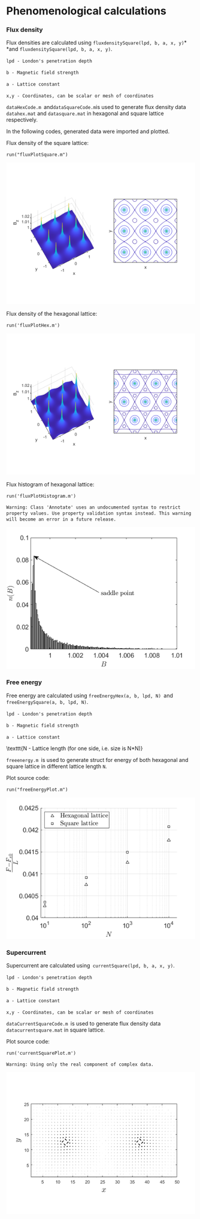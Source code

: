 # Phenomenological calculations
  
### Flux density


Flux densities are calculated using `fluxdensitySquare(lpd, b, a, x, y)`* *and `fluxdensitySquare(lpd, b, a, x, y)`.




`lpd - London's penetration depth`




`b - Magnetic field strength`




`a - Lattice constant`




`x,y - Coordinates, can be scalar or mesh of coordinates `


  


`dataHexCode.m `and` dataSquareCode.m `is used to generate flux density data `datahex.mat` and `datasquare.mat` in hexagonal and square lattice respectively.




In the following codes, generated data were imported and plotted.




Flux density of the square lattice:



```matlab:Code
run("fluxPlotSquare.m")
```


![figure_0.png](phenomenology_images/figure_0.png)



Flux density of the hexagonal lattice:



```matlab:Code
run('fluxPlotHex.m')
```


![figure_1.png](phenomenology_images/figure_1.png)



Flux histogram of hexagonal lattice:



```matlab:Code
run('fluxPlotHistogram.m')
```


```text:Output
Warning: Class 'Annotate' uses an undocumented syntax to restrict property values. Use property validation syntax instead. This warning will become an error in a future release.
```


![figure_2.png](phenomenology_images/figure_2.png)

  
### Free energy


Free energy are calculated using `freeEnergyHex(a, b, lpd, N) `and `freeEnergySquare(a, b, lpd, N)`.




`lpd - London's penetration depth`




`b - Magnetic field strength`




`a - Lattice constant`




\texttt{N - Lattice length (for one side, i.e. size is N*N)}


  


`freeenergy.m `is used to generate struct for energy of both hexagonal and square lattice in different lattice length `N`.




Plot source code:



```matlab:Code
run("freeEnergyPlot.m")
```


![figure_3.png](phenomenology_images/figure_3.png)

### Supercurrent


Supercurrent are calculated using` currentSquare(lpd, b, a, x, y)`.




`lpd - London's penetration depth`




`b - Magnetic field strength`




`a - Lattice constant`




`x,y - Coordinates, can be scalar or mesh of coordinates `


  


`dataCurrentSquareCode.m `is used to generate flux density data `datacurrentsquare.mat` in square lattice.




Plot source code:



```matlab:Code
run('currentSquarePlot.m')
```


```text:Output
Warning: Using only the real component of complex data.
```


![figure_4.png](phenomenology_images/figure_4.png)


